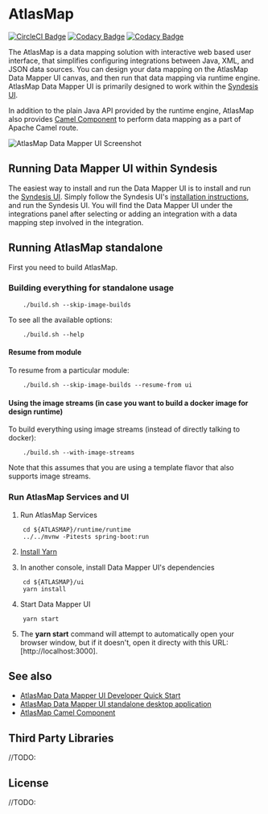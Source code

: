 # AtlasMap

[![CircleCI Badge](https://circleci.com/gh/atlasmap/atlasmap.svg?style=shield)](https://circleci.com/gh/atlasmap/atlasmap)
[![Codacy Badge](https://api.codacy.com/project/badge/Grade/4acba1646e0a4cbabac3a76ad5df4df7)](https://www.codacy.com/app/igarashitm/atlasmap?utm_source=github.com&amp;utm_medium=referral&amp;utm_content=atlasmap/atlasmap&amp;utm_campaign=Badge_Grade)
[![Codacy Badge](https://api.codacy.com/project/badge/Coverage/4acba1646e0a4cbabac3a76ad5df4df7)](https://www.codacy.com/app/igarashitm/atlasmap?utm_source=github.com&utm_medium=referral&utm_content=atlasmap/atlasmap&utm_campaign=Badge_Coverage)

The AtlasMap is a data mapping solution with interactive web based user interface, that simplifies configuring integrations between Java, XML, and JSON data sources. You can design your data mapping on the AtlasMap Data Mapper UI canvas, and then run that data mapping via runtime engine. AtlasMap Data Mapper UI is primarily designed to work within the [Syndesis UI](https://github.com/syndesisio/syndesis).

In addition to the plain Java API provided by the runtime engine, AtlasMap also provides [Camel Component](camel/README.md) to perform data mapping as a part of Apache Camel route.


![AtlasMap Data Mapper UI Screenshot](https://raw.githubusercontent.com/atlasmap/atlasmap/master/ui/docs/datamapper.png)

## Running Data Mapper UI within Syndesis ##

The easiest way to install and run the Data Mapper UI is to install and run the [Syndesis UI](https://github.com/syndesisio/syndesis). Simply follow the Syndesis UI's [installation instructions](https://github.com/syndesisio/syndesis), and run the Syndesis UI. You will find the Data Mapper UI under the integrations panel after selecting or adding an integration with a data mapping step involved in the integration.

## Running AtlasMap standalone ##

First you need to build AtlasMap.

### Building everything for standalone usage
```
    ./build.sh --skip-image-builds
```

To see all the available options:
```
    ./build.sh --help
```

#### Resume from module    
To resume from a particular module:
```
    ./build.sh --skip-image-builds --resume-from ui
```

#### Using the image streams (in case you want to build a docker image for design runtime)
To build everything using image streams (instead of directly talking to docker):
```
    ./build.sh --with-image-streams
```

Note that this assumes that you are using a template flavor that also supports image streams.

### Run AtlasMap Services and UI

1. Run AtlasMap Services
```
    cd ${ATLASMAP}/runtime/runtime
    ../../mvnw -Pitests spring-boot:run
```

2. [Install Yarn](https://yarnpkg.com/lang/en/docs/install/)

3. In another console, install Data Mapper UI's dependencies
```
    cd ${ATLASMAP}/ui
    yarn install
```

4. Start Data Mapper UI
```
    yarn start
```
5. The **yarn start** command will attempt to automatically open your browser window, but if it doesn't, open it directy with this URL: [http://localhost:3000].


## See also ##
* [AtlasMap Data Mapper UI Developer Quick Start](ui/README.md)
* [AtlasMap Data Mapper UI standalone desktop application](app/README.md)
* [AtlasMap Camel Component](camel/README.md)

## Third Party Libraries ##

//TODO: 

## License ##

//TODO: 

